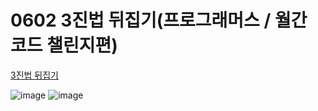 # 0602 3진법 뒤집기(프로그래머스 / 월간 코드 챌린지편)
[3진법 뒤집기](https://programmers.co.kr/learn/courses/30/lessons/68935)

![image](https://user-images.githubusercontent.com/73567433/120426084-63bb2d80-c3aa-11eb-9d17-99d28609335e.png)
![image](https://user-images.githubusercontent.com/73567433/120426101-6a49a500-c3aa-11eb-9ea1-8b27cf6b6374.png)
